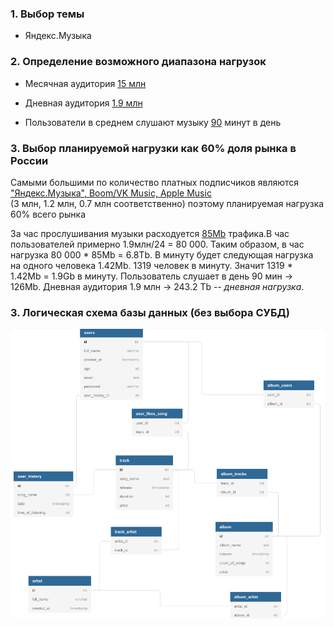 ### 1. Выбор темы
* Яндекс.Музыка

### 2. Определение возможного диапазона нагрузок

* Месячная аудитория [15 млн](https://vc.ru/services/98608-ot-kataloga-i-poiska-do-personalnogo-muzykalnogo-pomoshchnika-kak-izmenilas-yandeks-muzyka-i-chto-ee-zhdet-v-budushchem) 

* Дневная аудитория [1.9 млн](https://radar.yandex.ru/top_list?thematic=culture%2Cmusic)

* Пользователи в среднем слушают музыку [90](https://vc.ru/media/96460-chislo-podpischikov-yandeks-muzyki-vyroslo-v-tri-raza-za-poltora-goda-i-dostiglo-3-mln) минут в день

### 3. Выбор планируемой нагрузки как 60% доля рынка в России

Самыми большими по количество платных подписчиков являются ["Яндекс.Музыка", Boom/VK Music, Apple Music](https://www.dp.ru/a/2019/05/17/Muzikalnaja_strana__Rinku)                        
(3 млн, 1.2 млн, 0.7 млн соответственно) поэтому планируемая нагрузка 60% всего рынка

За час прослушивания музыки расходуется [85Mb](https://yandex.ru/support/music-app-winmobile/search-and-listen/cost.html) трафика.В час пользователей примерно 1.9млн/24 = 80 000. Таким образом, в час нагрузка 80 000 * 85Mb = 6.8Tb.
В минуту будет следующая нагрузка на одного человека 1.42Mb. 1319 человек в минуту. Значит 1319 * 1.42Mb = 1.9Gb в минуту.
Пользователь слушает в день 90 мин -> 126Mb. Дневная аудитория 1.9 млн -> 243.2 Tb -- _дневная нагрузка_.

### 3. Логическая схема базы данных (без выбора СУБД)
![](./pic/db.png)
